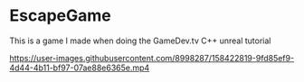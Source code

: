 # EscapeGame

This is a game I made when doing the GameDev.tv C++ unreal tutorial


https://user-images.githubusercontent.com/8998287/158422819-9fd85ef9-4d44-4b11-bf97-07ae88e6365e.mp4


